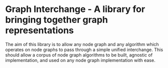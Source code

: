 # Graph Interchange - A library for bringing together graph representations

The aim of this library is to allow any node graph and any algorithm which operates on node graphs to pass through a simple unified interchange. This should allow a corpus of node graph algorithms to be built, agnostic of implementation, and used on any node graph implementation with ease.
